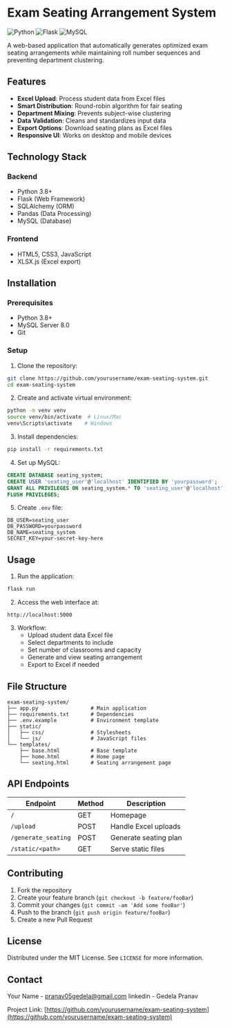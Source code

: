 # Exam Seating Arrangement System

![Python](https://img.shields.io/badge/Python-3.8+-blue.svg)
![Flask](https://img.shields.io/badge/Flask-2.3.2-green.svg)
![MySQL](https://img.shields.io/badge/MySQL-8.0-orange.svg)

A web-based application that automatically generates optimized exam seating arrangements while maintaining roll number sequences and preventing department clustering.

## Features

- **Excel Upload**: Process student data from Excel files
- **Smart Distribution**: Round-robin algorithm for fair seating
- **Department Mixing**: Prevents subject-wise clustering
- **Data Validation**: Cleans and standardizes input data
- **Export Options**: Download seating plans as Excel files
- **Responsive UI**: Works on desktop and mobile devices

## Technology Stack

### Backend
- Python 3.8+
- Flask (Web Framework)
- SQLAlchemy (ORM)
- Pandas (Data Processing)
- MySQL (Database)

### Frontend
- HTML5, CSS3, JavaScript
- XLSX.js (Excel export)

## Installation

### Prerequisites
- Python 3.8+
- MySQL Server 8.0
- Git

### Setup

1. Clone the repository:
```bash
git clone https://github.com/yourusername/exam-seating-system.git
cd exam-seating-system
```

2. Create and activate virtual environment:
```bash
python -m venv venv
source venv/bin/activate  # Linux/Mac
venv\Scripts\activate    # Windows
```

3. Install dependencies:
```bash
pip install -r requirements.txt
```

4. Set up MySQL:
```sql
CREATE DATABASE seating_system;
CREATE USER 'seating_user'@'localhost' IDENTIFIED BY 'yourpassword';
GRANT ALL PRIVILEGES ON seating_system.* TO 'seating_user'@'localhost';
FLUSH PRIVILEGES;
```

5. Create `.env` file:
```env
DB_USER=seating_user
DB_PASSWORD=yourpassword
DB_NAME=seating_system
SECRET_KEY=your-secret-key-here
```

## Usage

1. Run the application:
```bash
flask run
```

2. Access the web interface at:
```
http://localhost:5000
```

3. Workflow:
   - Upload student data Excel file
   - Select departments to include
   - Set number of classrooms and capacity
   - Generate and view seating arrangement
   - Export to Excel if needed

## File Structure

```
exam-seating-system/
├── app.py                 # Main application
├── requirements.txt       # Dependencies
├── .env.example           # Environment template
├── static/
│   ├── css/               # Stylesheets
│   └── js/                # JavaScript files
└── templates/
    ├── base.html          # Base template
    ├── home.html          # Home page
    └── seating.html       # Seating arrangement page
```

## API Endpoints

| Endpoint | Method | Description |
|----------|--------|-------------|
| `/` | GET | Homepage |
| `/upload` | POST | Handle Excel uploads |
| `/generate_seating` | POST | Generate seating plan |
| `/static/<path>` | GET | Serve static files |

## Contributing

1. Fork the repository
2. Create your feature branch (`git checkout -b feature/fooBar`)
3. Commit your changes (`git commit -am 'Add some fooBar'`)
4. Push to the branch (`git push origin feature/fooBar`)
5. Create a new Pull Request

## License

Distributed under the MIT License. See `LICENSE` for more information.

## Contact

Your Name - pranav05gedela@gmail.com
linkedin - Gedela Pranav

Project Link: [https://github.com/yourusername/exam-seating-system](https://github.com/yourusername/exam-seating-system)
